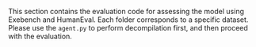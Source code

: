 This section contains the evaluation code for assessing the model using Exebench and HumanEval. Each folder corresponds to a specific dataset. Please use the `agent.py` to perform decompilation first, and then proceed with the evaluation.
